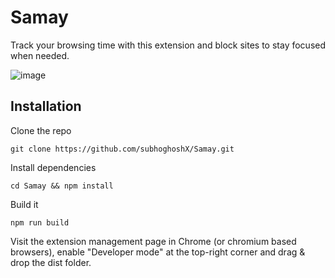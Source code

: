 # Samay
Track your browsing time with this extension and block sites to stay focused when needed.

![image](https://github.com/subhoghoshX/Samay/assets/108616679/d1d4ae1e-c937-4022-87ff-72a0b6a365fc)

## Installation

Clone the repo
```
git clone https://github.com/subhoghoshX/Samay.git
```

Install dependencies
```
cd Samay && npm install
```

Build it
```
npm run build
```

Visit the extension management page in Chrome (or chromium based browsers), enable "Developer mode" at the top-right corner and drag & drop the dist folder.
